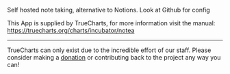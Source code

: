 Self hosted note taking, alternative to Notions. Look at Github for config

This App is supplied by TrueCharts, for more information visit the manual: https://truecharts.org/charts/incubator/notea

---

TrueCharts can only exist due to the incredible effort of our staff.
Please consider making a [donation](https://truecharts.org/docs/about/sponsor) or contributing back to the project any way you can!
